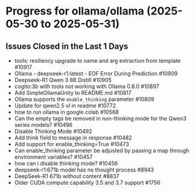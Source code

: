 # Progress for ollama/ollama (2025-05-30 to 2025-05-31)


## Issues Closed in the Last 1 Days
- tools: resiliency upgrade to name and arg extraction from template #10917
- Ollama - deepseek-r1:latest - EOF Error During Prediction #10909
- Deepseek-R1 Qwen 3 8B Distill #10905
- cogito:3b with tools not working with Ollama 0.8.0 #10897
- Add SimpleOllamaUnity to README.md #10817
- Ollama supports the `enable_thinking` parameter #10809
- Update for qwen2.5 vl in readme #10772
- how to run ollama in google colab #10568
- Can the empty <think> tags be removed in non-thinking mode for the Qwen3 series models? #10496
- Disable Thinking Mode #10492
- Add think field to message in response #10482
- Add support for enable_thinking=True #10473
- Can enable_thinking parameter be adjusted by passing a map through environment variables? #10457
- how can i disable thinking mode? #10456
- deepseek-r1:671b model has no thought process #8943
- DeepSeek-R1 671b without <think> content #8837
- Older CUDA compute capability 3.5 and 3.7 support #1756
